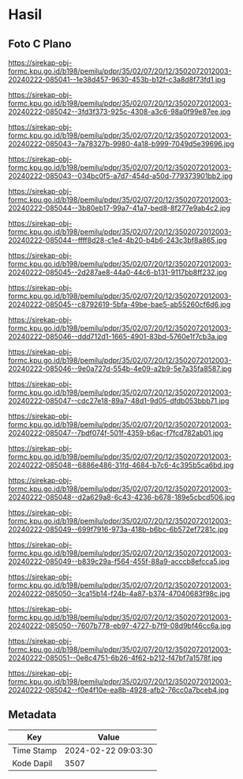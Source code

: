 # Hasil

## Foto C Plano

https://sirekap-obj-formc.kpu.go.id/b198/pemilu/pdpr/35/02/07/20/12/3502072012003-20240222-085041--1e38d457-9630-453b-b12f-c3a8d8f73fd1.jpg

https://sirekap-obj-formc.kpu.go.id/b198/pemilu/pdpr/35/02/07/20/12/3502072012003-20240222-085042--3fd3f373-925c-4308-a3c6-98a0f99e87ee.jpg

https://sirekap-obj-formc.kpu.go.id/b198/pemilu/pdpr/35/02/07/20/12/3502072012003-20240222-085043--7a78327b-9980-4a18-b999-7049d5e39696.jpg

https://sirekap-obj-formc.kpu.go.id/b198/pemilu/pdpr/35/02/07/20/12/3502072012003-20240222-085043--034bc0f5-a7d7-454d-a50d-779373901bb2.jpg

https://sirekap-obj-formc.kpu.go.id/b198/pemilu/pdpr/35/02/07/20/12/3502072012003-20240222-085044--3b80eb17-99a7-41a7-bed8-8f277e9ab4c2.jpg

https://sirekap-obj-formc.kpu.go.id/b198/pemilu/pdpr/35/02/07/20/12/3502072012003-20240222-085044--ffff8d28-c1e4-4b20-b4b6-243c3bf8a865.jpg

https://sirekap-obj-formc.kpu.go.id/b198/pemilu/pdpr/35/02/07/20/12/3502072012003-20240222-085045--2d287ae8-44a0-44c6-b131-9117bb8ff232.jpg

https://sirekap-obj-formc.kpu.go.id/b198/pemilu/pdpr/35/02/07/20/12/3502072012003-20240222-085045--c8792619-5bfa-49be-bae5-ab55260cf6d6.jpg

https://sirekap-obj-formc.kpu.go.id/b198/pemilu/pdpr/35/02/07/20/12/3502072012003-20240222-085046--ddd712d1-1665-4901-83bd-5760e1f7cb3a.jpg

https://sirekap-obj-formc.kpu.go.id/b198/pemilu/pdpr/35/02/07/20/12/3502072012003-20240222-085046--9e0a727d-554b-4e09-a2b9-5e7a35fa8587.jpg

https://sirekap-obj-formc.kpu.go.id/b198/pemilu/pdpr/35/02/07/20/12/3502072012003-20240222-085047--cdc27e18-89a7-48d1-9d05-dfdb053bbb71.jpg

https://sirekap-obj-formc.kpu.go.id/b198/pemilu/pdpr/35/02/07/20/12/3502072012003-20240222-085047--7bdf074f-501f-4359-b6ac-f7fcd782ab01.jpg

https://sirekap-obj-formc.kpu.go.id/b198/pemilu/pdpr/35/02/07/20/12/3502072012003-20240222-085048--6886e486-31fd-4684-b7c6-4c395b5ca6bd.jpg

https://sirekap-obj-formc.kpu.go.id/b198/pemilu/pdpr/35/02/07/20/12/3502072012003-20240222-085048--d2a629a8-6c43-4236-b678-189e5cbcd506.jpg

https://sirekap-obj-formc.kpu.go.id/b198/pemilu/pdpr/35/02/07/20/12/3502072012003-20240222-085049--699f7916-973a-418b-b6bc-6b572ef7281c.jpg

https://sirekap-obj-formc.kpu.go.id/b198/pemilu/pdpr/35/02/07/20/12/3502072012003-20240222-085049--b839c29a-f564-455f-88a9-acccb8efcca5.jpg

https://sirekap-obj-formc.kpu.go.id/b198/pemilu/pdpr/35/02/07/20/12/3502072012003-20240222-085050--3ca15b14-f24b-4a87-b374-47040683f98c.jpg

https://sirekap-obj-formc.kpu.go.id/b198/pemilu/pdpr/35/02/07/20/12/3502072012003-20240222-085050--7607b778-eb97-4727-b7f9-08d9bf46cc6a.jpg

https://sirekap-obj-formc.kpu.go.id/b198/pemilu/pdpr/35/02/07/20/12/3502072012003-20240222-085051--0e8c4751-6b26-4f62-b212-f47bf7a1578f.jpg

https://sirekap-obj-formc.kpu.go.id/b198/pemilu/pdpr/35/02/07/20/12/3502072012003-20240222-085042--f0e4f10e-ea8b-4928-afb2-76cc0a7bceb4.jpg


## Metadata

| Key        | Value               |
| ---------- | ------------------- |
| Time Stamp | 2024-02-22 09:03:30 |
| Kode Dapil | 3507                |



